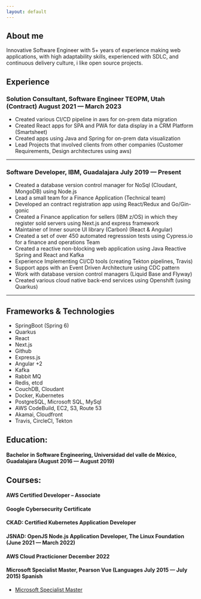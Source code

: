 ```yaml
---
layout: default
---
```


## About me

Innovative Software Engineer with 5+ years of experience making web applications, with high adaptability skills, experienced with SDLC, and 
continuous delivery culture, i like open source projects. 

## Experience
### Solution Consultant, Software Engineer TEOPM, Utah (Contract) August 2021 — March 2023
*   Created various CI/CD pipeline in aws for on-prem data migration
*   Created React  apps for SPA and PWA for data display in a CRM Platform (Smartsheet)
*   Created apps using Java and Spring for on-prem data visualization
*   Lead Projects that involved clients from other companies (Customer  Requirements, Design architectures using aws)

* * *

### Software Developer, IBM, Guadalajara July 2019 — Present
- Created a database version control manager for NoSql (Cloudant, MongoDB) using Node.js
- Lead a small team for a Finance Application (Technical team)
- Developed an contract registration app using React/Redux and Go/Gin-gonic
- Created a Finance application for sellers (IBM z/OS) in which they register sold servers using Next.js and express framework
- Maintainer of Inner source UI library (Carbon) (React & Angular)
- Created a set of over 450 automated regresssion tests using Cypress.io for a finance and operations Team
- Created a reactive non-blocking web application using Java Reactive Spring and React and Kafka
- Experience Implementing CI/CD tools (creating Tekton pipelines, Travis)
- Support apps with an Event Driven Architecture using CDC pattern
- Work with database version control managers (Liquid Base and Flyway)
- Created various cloud native back-end services using Openshift (using Quarkus)

* * *

## Frameworks & Technologies
  - SpringBoot (Spring 6)
  - Quarkus
  - React
  - Next.js
  - Github
  - Express.js
  - Angular +2
  - Kafka
  - Rabbit MQ
  - Redis, etcd
  - CouchDB, Cloudant
  - Docker, Kubernetes
  - PostgreSQL, Microsoft SQL, MySql
  - AWS CodeBuild, EC2, S3, Route 53
  - Akamai, Cloudfront
  - Travis, CircleCI, Tekton

## Education:
#### Bachelor in Software Engineering, Universidad del valle de México, Guadalajara (August 2016 — August 2019)

## Courses:
#### AWS Certified Developer – Associate

<div data-iframe-width="150" data-iframe-height="270" data-share-badge-id="f8960533-9d64-4753-a5ce-b4ada886f086" data-share-badge-host="https://www.credly.com"></div><script type="text/javascript" async src="//cdn.credly.com/assets/utilities/embed.js"></script>

#### Google Cybersecurity Certificate
<div data-iframe-width="150" data-iframe-height="270" data-share-badge-id="5dc5bc2e-fd46-48da-b23d-b671aa8df8cd" data-share-badge-host="https://www.credly.com"></div><script type="text/javascript" async src="//cdn.credly.com/assets/utilities/embed.js"></script>

#### CKAD: Certified Kubernetes Application Developer
 <div data-iframe-width="150" data-iframe-height="270" data-share-badge-id="e8bb0575-8d78-43e0-82c9-530a44be852d" data-share-badge-host="https://www.credly.com"></div><script type="text/javascript" async src="//cdn.credly.com/assets/utilities/embed.js"></script>

#### JSNAD: OpenJS Node.js Application Developer, The Linux Foundation (June 2021 — March 2022)
 <div data-iframe-width="150" data-iframe-height="270" data-share-badge-id="4070c5e7-0514-40d3-9147-bc4b2c68a71f" data-share-badge-host="https://www.credly.com"></div><script type="text/javascript" async src="//cdn.credly.com/assets/utilities/embed.js"></script>


#### AWS Cloud Practicioner December 2022
<div data-iframe-width="150" data-iframe-height="270" data-share-badge-id="d9caddec-d6f2-4b42-ad0c-554ce966be8d" data-share-badge-host="https://www.credly.com"></div><script type="text/javascript" async src="//cdn.credly.com/assets/utilities/embed.js"></script>

#### Microsoft Specialist Master, Pearson Vue (Languages July 2015 — July 2015) Spanish
  - [Microsoft Specialist Master](https://certiport.com/Portal/Pages/PrintTranscriptInfo.aspx?action=Cert&id=136&cvid=SkyzrwQEoY9+BMrwo7cgSg==)
